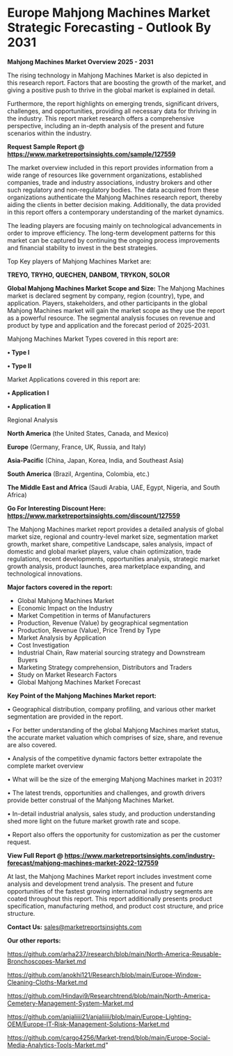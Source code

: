  # Europe Mahjong Machines Market Strategic Forecasting - Outlook By 2031

<Strong> Mahjong Machines Market Overview 2025 - 2031</strong>

The rising technology in Mahjong Machines Market is also depicted in this research report. Factors that are boosting the growth of the market, and giving a positive push to thrive in the global market is explained in detail.

Furthermore, the report highlights on emerging trends, significant drivers, challenges, and opportunities, providing all necessary data for thriving in the industry. This report market research offers a comprehensive perspective, including an in-depth analysis of the present and future scenarios within the industry.

<strong>Request Sample Report @ <a href=https://www.marketreportsinsights.com/sample/127559>https://www.marketreportsinsights.com/sample/127559</a></strong>

The market overview included in this report provides information from a wide range of resources like government organizations, established companies, trade and industry associations, industry brokers and other such regulatory and non-regulatory bodies. The data acquired from these organizations authenticate the Mahjong Machines research report, thereby aiding the clients in better decision making. Additionally, the data provided in this report offers a contemporary understanding of the market dynamics.

The leading players are focusing mainly on technological advancements in order to improve efficiency. The long-term development patterns for this market can be captured by continuing the ongoing process improvements and financial stability to invest in the best strategies.

Top Key players of Mahjong Machines Market are:

<strong>TREYO, TRYHO, QUECHEN, DANBOM, TRYKON, SOLOR</strong>

<strong><b>Global Mahjong Machines Market Scope and Size:</b></strong>
The Mahjong Machines market is declared segment by company, region (country), type, and application. Players, stakeholders, and other participants in the global Mahjong Machines market will gain the market scope as they use the report as a powerful resource. The segmental analysis focuses on revenue and product by type and application and the forecast period of 2025-2031.

Mahjong Machines Market Types covered in this report are:

<strong>• Type I

• Type II</strong>

Market Applications covered in this report are:

<strong>• Application I

• Application II</strong> 

Regional Analysis

<strong>North America</strong> (the United States, Canada, and Mexico)

<strong>Europe</strong> (Germany, France, UK, Russia, and Italy)

<strong>Asia-Pacific</strong> (China, Japan, Korea, India, and Southeast Asia)

<strong>South America</strong> (Brazil, Argentina, Colombia, etc.)

<strong>The Middle East and Africa</strong> (Saudi Arabia, UAE, Egypt, Nigeria, and South Africa)

<strong>Go For Interesting Discount Here: <a href=https://www.marketreportsinsights.com/discount/127559>https://www.marketreportsinsights.com/discount/127559</a></strong>

The Mahjong Machines market report provides a detailed analysis of global market size, regional and country-level market size, segmentation market growth, market share, competitive Landscape, sales analysis, impact of domestic and global market players, value chain optimization, trade regulations, recent developments, opportunities analysis, strategic market growth analysis, product launches, area marketplace expanding, and technological innovations.

<strong><b>Major factors covered in the report:</b></strong>
<ul>
  <li>Global Mahjong Machines Market </li>
  <li>Economic Impact on the Industry</li>
  <li>Market Competition in terms of Manufacturers</li>
  <li>Production, Revenue (Value) by geographical segmentation</li>
  <li>Production, Revenue (Value), Price Trend by Type</li>
  <li>Market Analysis by Application</li>
  <li>Cost Investigation</li>
  <li>Industrial Chain, Raw material sourcing strategy and Downstream Buyers</li>
  <li>Marketing Strategy comprehension, Distributors and Traders</li>
  <li>Study on Market Research Factors</li>
  <li>Global Mahjong Machines Market Forecast</li>
</ul>

<strong><b>Key Point of the Mahjong Machines Market report:</b></strong>

• Geographical distribution, company profiling, and various other market segmentation are provided in the report.

• For better understanding of the global Mahjong Machines market status, the accurate market valuation which comprises of size, share, and revenue are also covered.

• Analysis of the competitive dynamic factors better extrapolate the complete market overview

• What will be the size of the emerging Mahjong Machines market in 2031?

• The latest trends, opportunities and challenges, and growth drivers provide better construal of the Mahjong Machines Market.

• In-detail industrial analysis, sales study, and production understanding shed more light on the future market growth rate and scope.

• Report also offers the opportunity for customization as per the customer request.

<strong><b>View Full Report @ <a href=https://www.marketreportsinsights.com/industry-forecast/mahjong-machines-market-2022-127559>https://www.marketreportsinsights.com/industry-forecast/mahjong-machines-market-2022-127559</a></b></strong>


At last, the Mahjong Machines Market report includes investment come analysis and development trend analysis. The present and future opportunities of the fastest growing international industry segments are coated throughout this report. This report additionally presents product specification, manufacturing method, and product cost structure, and price structure.

<strong>Contact Us:</strong>
sales@marketreportsinsights.com

<strong>Our other reports:</strong>

<a href=https://github.com/arha237/research/blob/main/North-America-Reusable-Bronchoscopes-Market.md>https://github.com/arha237/research/blob/main/North-America-Reusable-Bronchoscopes-Market.md</a>

<a href=https://github.com/anokhi121/Research/blob/main/Europe-Window-Cleaning-Cloths-Market.md>https://github.com/anokhi121/Research/blob/main/Europe-Window-Cleaning-Cloths-Market.md</a>

<a href=https://github.com/Hindavi9/Researchtrend/blob/main/North-America-Cemetery-Management-System-Market.md>https://github.com/Hindavi9/Researchtrend/blob/main/North-America-Cemetery-Management-System-Market.md</a>

<a href=https://github.com/anjaliiii21/anjaliiii/blob/main/Europe-Lighting-OEM/Europe-IT-Risk-Management-Solutions-Market.md>https://github.com/anjaliiii21/anjaliiii/blob/main/Europe-Lighting-OEM/Europe-IT-Risk-Management-Solutions-Market.md</a>

<a href=https://github.com/cargo4256/Market-trend/blob/main/Europe-Social-Media-Analytics-Tools-Market.md>https://github.com/cargo4256/Market-trend/blob/main/Europe-Social-Media-Analytics-Tools-Market.md</a>"
